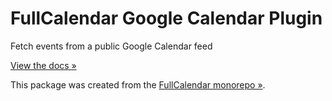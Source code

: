 
# FullCalendar Google Calendar Plugin

Fetch events from a public Google Calendar feed

[View the docs &raquo;](https://fullcalendar.io/docs/google-calendar)

This package was created from the [FullCalendar monorepo &raquo;](https://github.com/fullcalendar/fullcalendar).
